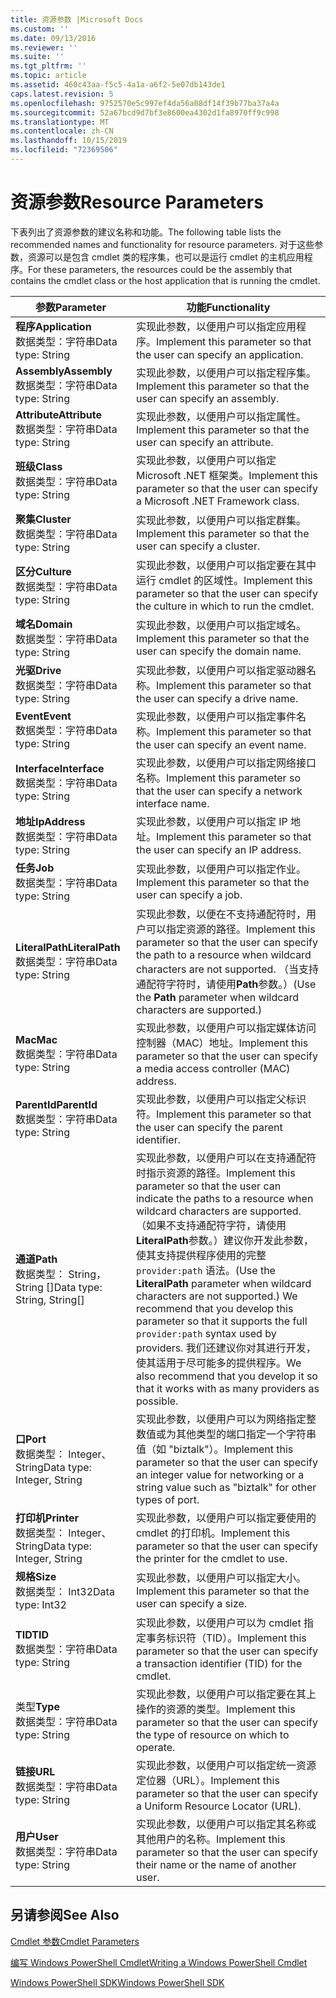 ```yaml
---
title: 资源参数 |Microsoft Docs
ms.custom: ''
ms.date: 09/13/2016
ms.reviewer: ''
ms.suite: ''
ms.tgt_pltfrm: ''
ms.topic: article
ms.assetid: 460c43aa-f5c5-4a1a-a6f2-5e07db143de1
caps.latest.revision: 5
ms.openlocfilehash: 9752570e5c997ef4da56a08df14f39b77ba37a4a
ms.sourcegitcommit: 52a67bcd9d7bf3e8600ea4302d1fa8970ff9c998
ms.translationtype: MT
ms.contentlocale: zh-CN
ms.lasthandoff: 10/15/2019
ms.locfileid: "72369506"
---
```

# <a name="resource-parameters"></a><span data-ttu-id="31666-102">资源参数</span><span class="sxs-lookup"><span data-stu-id="31666-102">Resource Parameters</span></span>

<span data-ttu-id="31666-103">下表列出了资源参数的建议名称和功能。</span><span class="sxs-lookup"><span data-stu-id="31666-103">The following table lists the recommended names and functionality for resource parameters.</span></span> <span data-ttu-id="31666-104">对于这些参数，资源可以是包含 cmdlet 类的程序集，也可以是运行 cmdlet 的主机应用程序。</span><span class="sxs-lookup"><span data-stu-id="31666-104">For these parameters, the resources could be the assembly that contains the cmdlet class or the host application that is running the cmdlet.</span></span>

|<span data-ttu-id="31666-105">参数</span><span class="sxs-lookup"><span data-stu-id="31666-105">Parameter</span></span>|<span data-ttu-id="31666-106">功能</span><span class="sxs-lookup"><span data-stu-id="31666-106">Functionality</span></span>|
|---|---|
|<span data-ttu-id="31666-107">**程序**</span><span class="sxs-lookup"><span data-stu-id="31666-107">**Application**</span></span><br><span data-ttu-id="31666-108">数据类型：字符串</span><span class="sxs-lookup"><span data-stu-id="31666-108">Data type: String</span></span>|<span data-ttu-id="31666-109">实现此参数，以便用户可以指定应用程序。</span><span class="sxs-lookup"><span data-stu-id="31666-109">Implement this parameter so that the user can specify an application.</span></span>|
|<span data-ttu-id="31666-110">**Assembly**</span><span class="sxs-lookup"><span data-stu-id="31666-110">**Assembly**</span></span><br><span data-ttu-id="31666-111">数据类型：字符串</span><span class="sxs-lookup"><span data-stu-id="31666-111">Data type: String</span></span>|<span data-ttu-id="31666-112">实现此参数，以便用户可以指定程序集。</span><span class="sxs-lookup"><span data-stu-id="31666-112">Implement this parameter so that the user can specify an assembly.</span></span>|
|<span data-ttu-id="31666-113">**Attribute**</span><span class="sxs-lookup"><span data-stu-id="31666-113">**Attribute**</span></span><br><span data-ttu-id="31666-114">数据类型：字符串</span><span class="sxs-lookup"><span data-stu-id="31666-114">Data type: String</span></span>|<span data-ttu-id="31666-115">实现此参数，以便用户可以指定属性。</span><span class="sxs-lookup"><span data-stu-id="31666-115">Implement this parameter so that the user can specify an attribute.</span></span>|
|<span data-ttu-id="31666-116">**班级**</span><span class="sxs-lookup"><span data-stu-id="31666-116">**Class**</span></span><br><span data-ttu-id="31666-117">数据类型：字符串</span><span class="sxs-lookup"><span data-stu-id="31666-117">Data type: String</span></span>|<span data-ttu-id="31666-118">实现此参数，以便用户可以指定 Microsoft .NET 框架类。</span><span class="sxs-lookup"><span data-stu-id="31666-118">Implement this parameter so that the user can specify a Microsoft .NET Framework class.</span></span>|
|<span data-ttu-id="31666-119">**聚集**</span><span class="sxs-lookup"><span data-stu-id="31666-119">**Cluster**</span></span><br><span data-ttu-id="31666-120">数据类型：字符串</span><span class="sxs-lookup"><span data-stu-id="31666-120">Data type: String</span></span>|<span data-ttu-id="31666-121">实现此参数，以便用户可以指定群集。</span><span class="sxs-lookup"><span data-stu-id="31666-121">Implement this parameter so that the user can specify a cluster.</span></span>|
|<span data-ttu-id="31666-122">**区分**</span><span class="sxs-lookup"><span data-stu-id="31666-122">**Culture**</span></span><br><span data-ttu-id="31666-123">数据类型：字符串</span><span class="sxs-lookup"><span data-stu-id="31666-123">Data type: String</span></span>|<span data-ttu-id="31666-124">实现此参数，以便用户可以指定要在其中运行 cmdlet 的区域性。</span><span class="sxs-lookup"><span data-stu-id="31666-124">Implement this parameter so that the user can specify the culture in which to run the cmdlet.</span></span>|
|<span data-ttu-id="31666-125">**域名**</span><span class="sxs-lookup"><span data-stu-id="31666-125">**Domain**</span></span><br><span data-ttu-id="31666-126">数据类型：字符串</span><span class="sxs-lookup"><span data-stu-id="31666-126">Data type: String</span></span>|<span data-ttu-id="31666-127">实现此参数，以便用户可以指定域名。</span><span class="sxs-lookup"><span data-stu-id="31666-127">Implement this parameter so that the user can specify the domain name.</span></span>|
|<span data-ttu-id="31666-128">**光驱**</span><span class="sxs-lookup"><span data-stu-id="31666-128">**Drive**</span></span><br><span data-ttu-id="31666-129">数据类型：字符串</span><span class="sxs-lookup"><span data-stu-id="31666-129">Data type: String</span></span>|<span data-ttu-id="31666-130">实现此参数，以便用户可以指定驱动器名称。</span><span class="sxs-lookup"><span data-stu-id="31666-130">Implement this parameter so that the user can specify a drive name.</span></span>|
|<span data-ttu-id="31666-131">**Event**</span><span class="sxs-lookup"><span data-stu-id="31666-131">**Event**</span></span><br><span data-ttu-id="31666-132">数据类型：字符串</span><span class="sxs-lookup"><span data-stu-id="31666-132">Data type: String</span></span>|<span data-ttu-id="31666-133">实现此参数，以便用户可以指定事件名称。</span><span class="sxs-lookup"><span data-stu-id="31666-133">Implement this parameter so that the user can specify an event name.</span></span>|
|<span data-ttu-id="31666-134">**Interface**</span><span class="sxs-lookup"><span data-stu-id="31666-134">**Interface**</span></span><br><span data-ttu-id="31666-135">数据类型：字符串</span><span class="sxs-lookup"><span data-stu-id="31666-135">Data type: String</span></span>|<span data-ttu-id="31666-136">实现此参数，以便用户可以指定网络接口名称。</span><span class="sxs-lookup"><span data-stu-id="31666-136">Implement this parameter so that the user can specify a network interface name.</span></span>|
|<span data-ttu-id="31666-137">**地址**</span><span class="sxs-lookup"><span data-stu-id="31666-137">**IpAddress**</span></span><br><span data-ttu-id="31666-138">数据类型：字符串</span><span class="sxs-lookup"><span data-stu-id="31666-138">Data type: String</span></span>|<span data-ttu-id="31666-139">实现此参数，以便用户可以指定 IP 地址。</span><span class="sxs-lookup"><span data-stu-id="31666-139">Implement this parameter so that the user can specify an IP address.</span></span>|
|<span data-ttu-id="31666-140">**任务**</span><span class="sxs-lookup"><span data-stu-id="31666-140">**Job**</span></span><br><span data-ttu-id="31666-141">数据类型：字符串</span><span class="sxs-lookup"><span data-stu-id="31666-141">Data type: String</span></span>|<span data-ttu-id="31666-142">实现此参数，以便用户可以指定作业。</span><span class="sxs-lookup"><span data-stu-id="31666-142">Implement this parameter so that the user can specify a job.</span></span>|
|<span data-ttu-id="31666-143">**LiteralPath**</span><span class="sxs-lookup"><span data-stu-id="31666-143">**LiteralPath**</span></span><br><span data-ttu-id="31666-144">数据类型：字符串</span><span class="sxs-lookup"><span data-stu-id="31666-144">Data type: String</span></span>|<span data-ttu-id="31666-145">实现此参数，以便在不支持通配符时，用户可以指定资源的路径。</span><span class="sxs-lookup"><span data-stu-id="31666-145">Implement this parameter so that the user can specify the path to a resource when wildcard characters are not supported.</span></span> <span data-ttu-id="31666-146">（当支持通配符字符时，请使用**Path**参数。）</span><span class="sxs-lookup"><span data-stu-id="31666-146">(Use the **Path** parameter when wildcard characters are supported.)</span></span>|
|<span data-ttu-id="31666-147">**Mac**</span><span class="sxs-lookup"><span data-stu-id="31666-147">**Mac**</span></span><br><span data-ttu-id="31666-148">数据类型：字符串</span><span class="sxs-lookup"><span data-stu-id="31666-148">Data type: String</span></span>|<span data-ttu-id="31666-149">实现此参数，以便用户可以指定媒体访问控制器（MAC）地址。</span><span class="sxs-lookup"><span data-stu-id="31666-149">Implement this parameter so that the user can specify a media access controller (MAC) address.</span></span>|
|<span data-ttu-id="31666-150">**ParentId**</span><span class="sxs-lookup"><span data-stu-id="31666-150">**ParentId**</span></span><br><span data-ttu-id="31666-151">数据类型：字符串</span><span class="sxs-lookup"><span data-stu-id="31666-151">Data type: String</span></span>|<span data-ttu-id="31666-152">实现此参数，以便用户可以指定父标识符。</span><span class="sxs-lookup"><span data-stu-id="31666-152">Implement this parameter so that the user can specify the parent identifier.</span></span>|
|<span data-ttu-id="31666-153">**通道**</span><span class="sxs-lookup"><span data-stu-id="31666-153">**Path**</span></span><br><span data-ttu-id="31666-154">数据类型： String，String []</span><span class="sxs-lookup"><span data-stu-id="31666-154">Data type: String, String[]</span></span>|<span data-ttu-id="31666-155">实现此参数，以便用户可以在支持通配符时指示资源的路径。</span><span class="sxs-lookup"><span data-stu-id="31666-155">Implement this parameter so that the user can indicate the paths to a resource when wildcard characters are supported.</span></span> <span data-ttu-id="31666-156">（如果不支持通配符字符，请使用**LiteralPath**参数。）建议你开发此参数，使其支持提供程序使用的完整 `provider:path` 语法。</span><span class="sxs-lookup"><span data-stu-id="31666-156">(Use the **LiteralPath** parameter when wildcard characters are not supported.) We recommend that you develop this parameter so that it supports the full `provider:path` syntax used by providers.</span></span> <span data-ttu-id="31666-157">我们还建议你对其进行开发，使其适用于尽可能多的提供程序。</span><span class="sxs-lookup"><span data-stu-id="31666-157">We also recommend that you develop it so that it works with as many providers as possible.</span></span>|
|<span data-ttu-id="31666-158">**口**</span><span class="sxs-lookup"><span data-stu-id="31666-158">**Port**</span></span><br><span data-ttu-id="31666-159">数据类型： Integer、String</span><span class="sxs-lookup"><span data-stu-id="31666-159">Data type: Integer, String</span></span>|<span data-ttu-id="31666-160">实现此参数，以便用户可以为网络指定整数值或为其他类型的端口指定一个字符串值（如 "biztalk"）。</span><span class="sxs-lookup"><span data-stu-id="31666-160">Implement this parameter so that the user can specify an integer value for networking or a string value such as "biztalk" for other types of port.</span></span>|
|<span data-ttu-id="31666-161">**打印机**</span><span class="sxs-lookup"><span data-stu-id="31666-161">**Printer**</span></span><br><span data-ttu-id="31666-162">数据类型： Integer、String</span><span class="sxs-lookup"><span data-stu-id="31666-162">Data type: Integer, String</span></span>|<span data-ttu-id="31666-163">实现此参数，以便用户可以指定要使用的 cmdlet 的打印机。</span><span class="sxs-lookup"><span data-stu-id="31666-163">Implement this parameter so that the user can specify the printer for the cmdlet to use.</span></span>|
|<span data-ttu-id="31666-164">**规格**</span><span class="sxs-lookup"><span data-stu-id="31666-164">**Size**</span></span><br><span data-ttu-id="31666-165">数据类型： Int32</span><span class="sxs-lookup"><span data-stu-id="31666-165">Data type: Int32</span></span>|<span data-ttu-id="31666-166">实现此参数，以便用户可以指定大小。</span><span class="sxs-lookup"><span data-stu-id="31666-166">Implement this parameter so that the user can specify a size.</span></span>|
|<span data-ttu-id="31666-167">**TID**</span><span class="sxs-lookup"><span data-stu-id="31666-167">**TID**</span></span><br><span data-ttu-id="31666-168">数据类型：字符串</span><span class="sxs-lookup"><span data-stu-id="31666-168">Data type: String</span></span>|<span data-ttu-id="31666-169">实现此参数，以便用户可以为 cmdlet 指定事务标识符（TID）。</span><span class="sxs-lookup"><span data-stu-id="31666-169">Implement this parameter so that the user can specify a transaction identifier (TID) for the cmdlet.</span></span>|
|<span data-ttu-id="31666-170">类型</span><span class="sxs-lookup"><span data-stu-id="31666-170">**Type**</span></span><br><span data-ttu-id="31666-171">数据类型：字符串</span><span class="sxs-lookup"><span data-stu-id="31666-171">Data type: String</span></span>|<span data-ttu-id="31666-172">实现此参数，以便用户可以指定要在其上操作的资源的类型。</span><span class="sxs-lookup"><span data-stu-id="31666-172">Implement this parameter so that the user can specify the type of resource on which to operate.</span></span>|
|<span data-ttu-id="31666-173">**链接**</span><span class="sxs-lookup"><span data-stu-id="31666-173">**URL**</span></span><br><span data-ttu-id="31666-174">数据类型：字符串</span><span class="sxs-lookup"><span data-stu-id="31666-174">Data type: String</span></span>|<span data-ttu-id="31666-175">实现此参数，以便用户可以指定统一资源定位器（URL）。</span><span class="sxs-lookup"><span data-stu-id="31666-175">Implement this parameter so that the user can specify a Uniform Resource Locator (URL).</span></span>|
|<span data-ttu-id="31666-176">**用户**</span><span class="sxs-lookup"><span data-stu-id="31666-176">**User**</span></span><br><span data-ttu-id="31666-177">数据类型：字符串</span><span class="sxs-lookup"><span data-stu-id="31666-177">Data type: String</span></span>|<span data-ttu-id="31666-178">实现此参数，以便用户可以指定其名称或其他用户的名称。</span><span class="sxs-lookup"><span data-stu-id="31666-178">Implement this parameter so that the user can specify their name or the name of another user.</span></span>|

## <a name="see-also"></a><span data-ttu-id="31666-179">另请参阅</span><span class="sxs-lookup"><span data-stu-id="31666-179">See Also</span></span>

[<span data-ttu-id="31666-180">Cmdlet 参数</span><span class="sxs-lookup"><span data-stu-id="31666-180">Cmdlet Parameters</span></span>](./cmdlet-parameters.md)

[<span data-ttu-id="31666-181">编写 Windows PowerShell Cmdlet</span><span class="sxs-lookup"><span data-stu-id="31666-181">Writing a Windows PowerShell Cmdlet</span></span>](./writing-a-windows-powershell-cmdlet.md)

[<span data-ttu-id="31666-182">Windows PowerShell SDK</span><span class="sxs-lookup"><span data-stu-id="31666-182">Windows PowerShell SDK</span></span>](../windows-powershell-reference.md)
